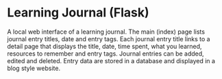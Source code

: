 # Learning Journal (Flask)
A local web interface of a learning journal. 
The main (index) page lists journal entry titles, date and entry tags. 
Each journal entry title links to a detail page that displays the title, date, time spent, what you learned, 
resources to remember and entry tags. 
Journal entries can be added, edited and deleted. 
Entry data are stored in a database and displayed in a blog style website.
